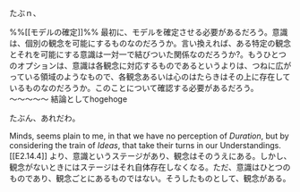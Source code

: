たぶｎ、

%%[[モデルの確定]]%%
最初に、モデルを確定させる必要があるだろう。意識は、個別の観念を可能にするものなのだろうか。言い換えれば、ある特定の観念とそれを可能にする意識は一対一で結びついた関係なのだろうか?。もうひとつのオプションは、意識は各観念に対応するものであるというよりは、つねに広がっている領域のようなもので、各観念あるいは心のはたらきはその上に存在しているものなのだろうか。このことについて確認する必要があるだろう。
〜〜〜〜〜
結論としてhogehoge 

たぶん、あれだわ。

Minds, seems plain to me, in that we have no perception of *Duration*, but by considering the train of *Ideas*, that take their turns in our Understandings. [[E2.14.4]]
より、意識というステージがあり、観念はそのうえにある。しかし、観念がないときにはステージはそれ自体存在しなくなる。ただ、意識はひとつのものであり、観念ごとにあるものではない。そうしたものとして、観念がある。

